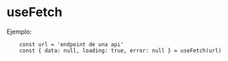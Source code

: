 # useFetch

Ejemplo:
```
    const url = 'endpoint de una api'
    const { data: null, loading: true, error: null } = useFetch(url)

```
